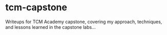 # tcm-capstone
Writeups for TCM Academy capstone, covering my approach, techniques, and lessons learned in the capstone labs... 
